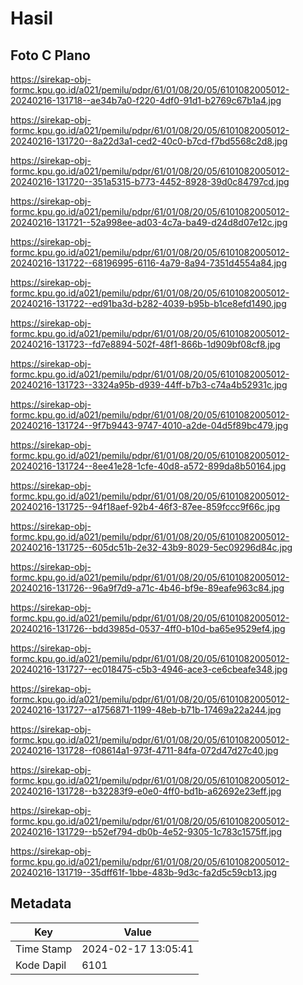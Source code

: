 # Hasil

## Foto C Plano

https://sirekap-obj-formc.kpu.go.id/a021/pemilu/pdpr/61/01/08/20/05/6101082005012-20240216-131718--ae34b7a0-f220-4df0-91d1-b2769c67b1a4.jpg

https://sirekap-obj-formc.kpu.go.id/a021/pemilu/pdpr/61/01/08/20/05/6101082005012-20240216-131720--8a22d3a1-ced2-40c0-b7cd-f7bd5568c2d8.jpg

https://sirekap-obj-formc.kpu.go.id/a021/pemilu/pdpr/61/01/08/20/05/6101082005012-20240216-131720--351a5315-b773-4452-8928-39d0c84797cd.jpg

https://sirekap-obj-formc.kpu.go.id/a021/pemilu/pdpr/61/01/08/20/05/6101082005012-20240216-131721--52a998ee-ad03-4c7a-ba49-d24d8d07e12c.jpg

https://sirekap-obj-formc.kpu.go.id/a021/pemilu/pdpr/61/01/08/20/05/6101082005012-20240216-131722--68196995-6116-4a79-8a94-7351d4554a84.jpg

https://sirekap-obj-formc.kpu.go.id/a021/pemilu/pdpr/61/01/08/20/05/6101082005012-20240216-131722--ed91ba3d-b282-4039-b95b-b1ce8efd1490.jpg

https://sirekap-obj-formc.kpu.go.id/a021/pemilu/pdpr/61/01/08/20/05/6101082005012-20240216-131723--fd7e8894-502f-48f1-866b-1d909bf08cf8.jpg

https://sirekap-obj-formc.kpu.go.id/a021/pemilu/pdpr/61/01/08/20/05/6101082005012-20240216-131723--3324a95b-d939-44ff-b7b3-c74a4b52931c.jpg

https://sirekap-obj-formc.kpu.go.id/a021/pemilu/pdpr/61/01/08/20/05/6101082005012-20240216-131724--9f7b9443-9747-4010-a2de-04d5f89bc479.jpg

https://sirekap-obj-formc.kpu.go.id/a021/pemilu/pdpr/61/01/08/20/05/6101082005012-20240216-131724--8ee41e28-1cfe-40d8-a572-899da8b50164.jpg

https://sirekap-obj-formc.kpu.go.id/a021/pemilu/pdpr/61/01/08/20/05/6101082005012-20240216-131725--94f18aef-92b4-46f3-87ee-859fccc9f66c.jpg

https://sirekap-obj-formc.kpu.go.id/a021/pemilu/pdpr/61/01/08/20/05/6101082005012-20240216-131725--605dc51b-2e32-43b9-8029-5ec09296d84c.jpg

https://sirekap-obj-formc.kpu.go.id/a021/pemilu/pdpr/61/01/08/20/05/6101082005012-20240216-131726--96a9f7d9-a71c-4b46-bf9e-89eafe963c84.jpg

https://sirekap-obj-formc.kpu.go.id/a021/pemilu/pdpr/61/01/08/20/05/6101082005012-20240216-131726--bdd3985d-0537-4ff0-b10d-ba65e9529ef4.jpg

https://sirekap-obj-formc.kpu.go.id/a021/pemilu/pdpr/61/01/08/20/05/6101082005012-20240216-131727--ec018475-c5b3-4946-ace3-ce6cbeafe348.jpg

https://sirekap-obj-formc.kpu.go.id/a021/pemilu/pdpr/61/01/08/20/05/6101082005012-20240216-131727--a1756871-1199-48eb-b71b-17469a22a244.jpg

https://sirekap-obj-formc.kpu.go.id/a021/pemilu/pdpr/61/01/08/20/05/6101082005012-20240216-131728--f08614a1-973f-4711-84fa-072d47d27c40.jpg

https://sirekap-obj-formc.kpu.go.id/a021/pemilu/pdpr/61/01/08/20/05/6101082005012-20240216-131728--b32283f9-e0e0-4ff0-bd1b-a62692e23eff.jpg

https://sirekap-obj-formc.kpu.go.id/a021/pemilu/pdpr/61/01/08/20/05/6101082005012-20240216-131729--b52ef794-db0b-4e52-9305-1c783c1575ff.jpg

https://sirekap-obj-formc.kpu.go.id/a021/pemilu/pdpr/61/01/08/20/05/6101082005012-20240216-131719--35dff61f-1bbe-483b-9d3c-fa2d5c59cb13.jpg


## Metadata

| Key        | Value               |
| ---------- | ------------------- |
| Time Stamp | 2024-02-17 13:05:41 |
| Kode Dapil | 6101                |



